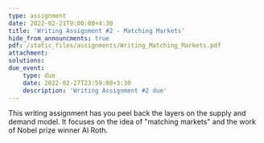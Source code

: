 ```yaml
---
type: assignment
date: 2022-02-21T9:00:00+4:30
title: 'Writing Assignment #2 - Matching Markets'
hide_from_announcments: true
pdf: /static_files/assignments/Writing_Matching_Markets.pdf
attachment: 
solutions: 
due_event: 
    type: due
    date: 2022-02-27T23:59:00+3:30
    description: 'Writing Assignment #2 due'
---
```

This writing assignment has you peel back the layers on the supply and demand model. It focuses on the idea of "matching markets" and the work of Nobel prize winner Al Roth.